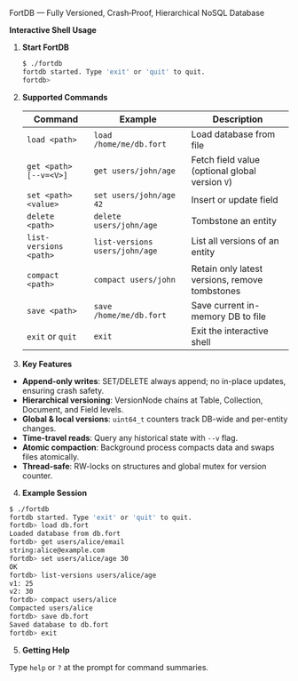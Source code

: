 FortDB — Fully Versioned, Crash‑Proof, Hierarchical NoSQL Database

**Interactive Shell Usage**

1. **Start FortDB**

   ```bash
   $ ./fortdb
   fortdb started. Type 'exit' or 'quit' to quit.
   fortdb>
   ```

2. **Supported Commands**

   | Command                     | Example                        | Description                                     |
   | --------------------------- | ------------------------------ | ----------------------------------------------- |
   | `load <path>`               | `load /home/me/db.fort`        | Load database from file                         |
   | `get <path> [--v=<V>]`      | `get users/john/age`           | Fetch field value (optional global version `V`) |
   | `set <path> <value>`        | `set users/john/age 42`        | Insert or update field                          |
   | `delete <path>`             | `delete users/john/age`        | Tombstone an entity                             |
   | `list-versions <path>`      | `list-versions users/john/age` | List all versions of an entity                  |
   | `compact <path>`            | `compact users/john`           | Retain only latest versions, remove tombstones  |
   | `save <path>`               | `save /home/me/db.fort`        | Save current in-memory DB to file               |
   | `exit` or `quit`            | `exit`                         | Exit the interactive shell                      |

3. **Key Features**

* **Append-only writes**: SET/DELETE always append; no in-place updates, ensuring crash safety.
* **Hierarchical versioning**: VersionNode chains at Table, Collection, Document, and Field levels.
* **Global & local versions**: `uint64_t` counters track DB-wide and per-entity changes.
* **Time-travel reads**: Query any historical state with `--v` flag.
* **Atomic compaction**: Background process compacts data and swaps files atomically.
* **Thread-safe**: RW-locks on structures and global mutex for version counter.

4. **Example Session**

```bash
$ ./fortdb
fortdb started. Type 'exit' or 'quit' to quit.
fortdb> load db.fort
Loaded database from db.fort
fortdb> get users/alice/email
string:alice@example.com
fortdb> set users/alice/age 30
OK
fortdb> list-versions users/alice/age
v1: 25
v2: 30
fortdb> compact users/alice
Compacted users/alice
fortdb> save db.fort
Saved database to db.fort
fortdb> exit
```

5. **Getting Help**

Type `help` or `?` at the prompt for command summaries.

